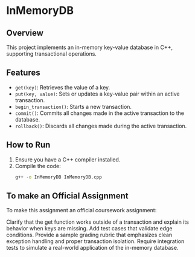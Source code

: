 # InMemoryDB

## Overview
This project implements an in-memory key-value database in C++, supporting transactional operations.

## Features
- `get(key)`: Retrieves the value of a key.
- `put(key, value)`: Sets or updates a key-value pair within an active transaction.
- `begin_transaction()`: Starts a new transaction.
- `commit()`: Commits all changes made in the active transaction to the database.
- `rollback()`: Discards all changes made during the active transaction.

## How to Run
1. Ensure you have a C++ compiler installed.
2. Compile the code:
   ```bash
   g++ -o InMemoryDB InMemoryDB.cpp

## To make an Official Assignment
To make this assignment an official coursework assignment:

Clarify that the get function works outside of a transaction and explain its behavior when keys are missing.
Add test cases that validate edge conditions.
Provide a sample grading rubric that emphasizes clean exception handling and proper transaction isolation.
Require integration tests to simulate a real-world application of the in-memory database.
